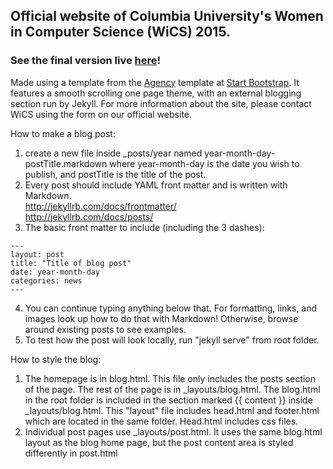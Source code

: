 ## Official website of Columbia University's Women in Computer Science (WiCS) 2015.
### See the final version live [here](http://www.cs.columbia.edu/wics/)!

Made using a template from the [Agency](http://startbootstrap.com/template-overviews/agency/) template at [Start Bootstrap](http://startbootstrap.com/).
It features a smooth scrolling one page theme, with an external blogging section run by Jekyll. For more information about the site, please contact WiCS using the form on our official website.


How to make a blog post:

1. create a new file inside _posts/year named year-month-day-postTitle.markdown where year-month-day is the date you wish to publish, and postTitle is the title of the post.
2. Every post should include YAML front matter and is written with Markdown.  
   http://jekyllrb.com/docs/frontmatter/  
   http://jekyllrb.com/docs/posts/
3. The basic front matter to include (including the 3 dashes):
```
---
layout: post
title: "Title of blog post"
date: year-month-day
categories: news
---
```
4. You can continue typing anything below that. For formatting, links, and images look up how to do that with Markdown! Otherwise, browse around existing posts to see examples.
5. To test how the post will look locally, run "jekyll serve" from root folder.

How to style the blog:  
1. The homepage is in blog.html. This file only includes the posts section of the page. The rest of the page is in _layouts/blog.html. The blog.html in the root folder is included in the section marked {{ content }} inside _layouts/blog.html. This "layout" file includes head.html and footer.html which are located in the same folder. Head.html includes css files.
2. Individual post pages use _layouts/post.html. It uses the same blog.html layout as the blog home page, but the post content area is styled differently in post.html
